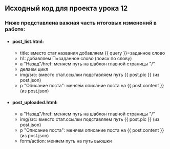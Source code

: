 ## Исходный код для проекта урока 12
### Ниже представлена важная часть итоговых изменений в работе:

- #### post_list.html:
   - title: вместо стат.названия добавляем {{ query }}=заданное слово
   - h1: добавляем П=заданное слово (поиск по слову)
   - a "Назад"/href: меняем путь на шаблон главной страницы "/"
   - делаем цикл
   - img/src: вместо стат.ссылки подставляем путь {{ post.pic }} (из post.json)
   - p "Описание поста": меняем описание поста на {{ post.content }} (из post.json)


- #### post_uploaded.html:
   - a "Назад"/href: меняем путь на шаблон главной страницы "/"
   - img/src: вместо стат.ссылки подставляем путь {{ post.pic }} (из post.json)
   - p "Описание поста": меняем описание поста на {{ post.content }} (из post.json)
   - form/action: меняем путь на путь вьюшки